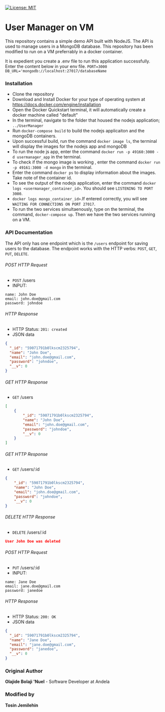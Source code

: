 [![License: MIT](https://img.shields.io/badge/License-MIT-yellow.svg)](https://opensource.org/licenses/MIT)

# User Manager on VM

This repository contains a simple demo API built with NodeJS.
The API is used to manage users in a MongoDB database. This repository has been modified to run on a VM preferrably in a docker container.

It is expedient you create a .env file to run this application successfully. Enter the content below in your env file.
`PORT=3000
 DB_URL='mongodb://localhost:27017/databaseName`

### Installation
* Clone the repository
* Download and Install Docker for your type of operating system at https://docs.docker.com/engine/installation
* Open the Docker Quickstart terminal, it will automatically create a docker machine called "default"
* In the terminal, navigate to the folder that housed the nodejs application; `../UserManager`
* Run `docker-compose build` to build the nodejs applicaiton and the mongoDB containers.
* Upon successful build, run the command `docker image ls`, the terminal will display the images for the nodejs app and mongoDB
* To run the node js app, enter the command `docker run -p 49160:3000 -d usermanager_app` in the terminal.
* To check if the mongo image is working , enter the command `docker run -p 49161:3000 -d mongo` in the terminal.
* Enter the command `docker ps` to display information about the images. Take note of the container id.
* To see the output of the nodejs application, enter the command `docker logs <usermanager_container_id>`. You should see `LISTENING TO PORT 3000`.
* `docker logs mongo_container_id>`.If entered correctly, you will see `WAITING FOR CONNECTIONS ON PORT 27017`.
* To run the two services simultaenously, type on the terminal, the command, `docker-compose up`. Then we have the two services running on a VM.


### API Documentation
The API only has one endpoint which is the `/users` endpoint for saving users to the database. The endpoint works with the HTTP verbs: `POST`, `GET`, `PUT`, `DELETE`.

###### POST HTTP Request
-   `POST` /users
-   INPUT:
```x-form-url-encoded
name: John Doe
email: john.doe@gmail.com
password: johndoe
```

###### HTTP Response

-   HTTP Status: `201: created`
-   JSON data
```json
{
  "_id": "59071791b0lkscm2325794",
  "name": "John Doe",
  "email": "john.doe@gmail.com",
  "password": "johndoe",
  "__v": 0
}
```

###### GET HTTP Response
-   `GET` /users

```json
[
    {
        "_id": "59071791b0lkscm2325794",
        "name": "John Doe",
        "email": "john.doe@gmail.com",
        "password": "johndoe",
        "__v": 0
    }
]
```

###### GET HTTP Response
-   `GET` /users/:id

```json
{
    "_id": "59071791b0lkscm2325794",
    "name": "John Doe",
    "email": "john.doe@gmail.com",
    "password": "johndoe",
    "__v": 0
}
```

###### DELETE HTTP Response
-   `DELETE` /users/:id

```json
User John Doe was deleted
```

###### POST HTTP Request
-   `PUT` /users/:id
-   INPUT:
```x-form-url-encoded
name: Jane Doe
email: jane.doe@gmail.com
password: janedoe
```

###### HTTP Response

-   HTTP Status: `200: OK`
-   JSON data
```json
{
  "_id": "59071791b0lkscm2325794",
  "name": "Jane Doe",
  "email": "jane.doe@gmail.com",
  "password": "janedoe",
  "__v": 0
}
```



### Original Author
**Olajide Bolaji 'Nuel** - Software Developer at Andela

### Modified by
**Tosin Jemilehin**
